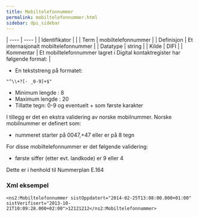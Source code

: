 ```yaml
---
title: Mobiltelefonnummer
permalink: mobiltelefonnummer.html
sidebar: dpi_sidebar
---
```


| ---- | ---- |
| Identifikator |  |
| Term | mobiltelefonnummer |
| Definisjon | Et internasjonalt mobiltelefonnummer |
| Datatype | string |
| Kilde | DIFI |
| Kommentar | Et mobiltelefonnummer lagret i Digital kontaktregister har følgende format: | 

* En tekststreng på formatet:

```
"^\\+?[- _0-9]+$"
```

* Minimum lengde : 8
* Maximum lengde : 20
* Tillatte tegn: 0-9 og eventuelt + som første karakter

I tillegg er det en ekstra validering av norske mobilnummer. Norske mobilnummer er definert som:

* nummeret starter på 0047,+47 eller er på 8 tegn

For disse mobiltelefonnummer er det følgende validering:
* første siffer (etter evt. landkode) er 9 eller 4

Dette er i henhold til Nummerplan E.164

### Xml eksempel  

```
<ns2:Mobiltelefonnummer sistOppdatert="2014-02-25T13:08:00.000+01:00" sistVerifisert="2013-10-21T10:09:28.000+02:00">12121212</ns2:Mobiltelefonnummer>
```


